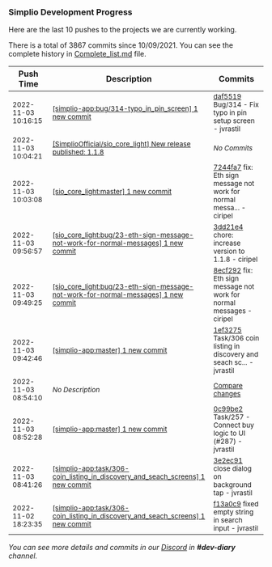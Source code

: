 
### Simplio Development Progress

Here are the last 10 pushes to the projects we are currently working.

There is a total of 3867 commits since 10/09/2021. You can see the complete history in
 [Complete_list.md](Complete_list.md) file.

| Push Time | Description | Commits |
| --- | --- | --- |
| <sub>2022-11-03 10:16:15</sub> | <sub>[[simplio-app:bug/314\-typo\_in\_pin\_screen] 1 new commit](https://github.com/SimplioOfficial/simplio-app/commit/daf5519ff0996a523c7e101d6b89d1b7c302161e)</sub> | <sub>[daf5519](https://github.com/SimplioOfficial/simplio-app/commit/daf5519ff0996a523c7e101d6b89d1b7c302161e) Bug/314 - Fix typo in pin setup screen - jvrastil</sub> |
| <sub>2022-11-03 10:04:21</sub> | <sub>[[SimplioOfficial/sio_core_light] New release published: 1\.1\.8](https://github.com/SimplioOfficial/sio_core_light/releases/tag/1.1.8)</sub> | <sub>_No Commits_</sub> |
| <sub>2022-11-03 10:03:08</sub> | <sub>[[sio_core_light:master] 1 new commit](https://github.com/SimplioOfficial/sio_core_light/commit/7244fa7fee7d3dd97328735cf6b7fbab7593d8c3)</sub> | <sub>[7244fa7](https://github.com/SimplioOfficial/sio_core_light/commit/7244fa7fee7d3dd97328735cf6b7fbab7593d8c3) fix: Eth sign message not work for normal messa... - ciripel</sub> |
| <sub>2022-11-03 09:56:57</sub> | <sub>[[sio_core_light:bug/23\-eth\-sign\-message\-not\-work\-for\-normal\-messages] 1 new commit](https://github.com/SimplioOfficial/sio_core_light/commit/3dd21e4d1dea0a7b0f2e1220826877b6b48602bc)</sub> | <sub>[3dd21e4](https://github.com/SimplioOfficial/sio_core_light/commit/3dd21e4d1dea0a7b0f2e1220826877b6b48602bc) chore: increase version to 1.1.8 - ciripel</sub> |
| <sub>2022-11-03 09:49:25</sub> | <sub>[[sio_core_light:bug/23\-eth\-sign\-message\-not\-work\-for\-normal\-messages] 1 new commit](https://github.com/SimplioOfficial/sio_core_light/commit/8ecf2928c269ad9d04237bd385c6d1609a07316b)</sub> | <sub>[8ecf292](https://github.com/SimplioOfficial/sio_core_light/commit/8ecf2928c269ad9d04237bd385c6d1609a07316b) fix: Eth sign message not work for normal messages - ciripel</sub> |
| <sub>2022-11-03 09:42:46</sub> | <sub>[[simplio-app:master] 1 new commit](https://github.com/SimplioOfficial/simplio-app/commit/1ef3275c69b6ae37c11a6f5707d0d70f5c8903e0)</sub> | <sub>[1ef3275](https://github.com/SimplioOfficial/simplio-app/commit/1ef3275c69b6ae37c11a6f5707d0d70f5c8903e0) Task/306 coin listing in discovery and seach sc... - jvrastil</sub> |
| <sub>2022-11-03 08:54:10</sub> | <sub>_No Description_</sub> | <sub>[Compare changes](https://github.com/SimplioOfficial/simplio-app/compare/3e2ec91741a8...be4cce5517e2)</sub> |
| <sub>2022-11-03 08:52:28</sub> | <sub>[[simplio-app:master] 1 new commit](https://github.com/SimplioOfficial/simplio-app/commit/0c99be22539969416f2cc52c997c56e9c3703fbb)</sub> | <sub>[0c99be2](https://github.com/SimplioOfficial/simplio-app/commit/0c99be22539969416f2cc52c997c56e9c3703fbb) Task/257 - Connect buy logic to UI (#287) - jvrastil</sub> |
| <sub>2022-11-03 08:41:26</sub> | <sub>[[simplio-app:task/306\-coin\_listing\_in\_discovery\_and\_seach\_screens] 1 new commit](https://github.com/SimplioOfficial/simplio-app/commit/3e2ec91741a84a92820f6e3992e39b62b40caa74)</sub> | <sub>[3e2ec91](https://github.com/SimplioOfficial/simplio-app/commit/3e2ec91741a84a92820f6e3992e39b62b40caa74) close dialog on background tap - jvrastil</sub> |
| <sub>2022-11-02 18:23:35</sub> | <sub>[[simplio-app:task/306\-coin\_listing\_in\_discovery\_and\_seach\_screens] 1 new commit](https://github.com/SimplioOfficial/simplio-app/commit/f13a0c9a19c0ea9f654ce7eb558e3e15f265404e)</sub> | <sub>[f13a0c9](https://github.com/SimplioOfficial/simplio-app/commit/f13a0c9a19c0ea9f654ce7eb558e3e15f265404e) fixed empty string in search input - jvrastil</sub> |

_You can see more details and commits in our [Discord](https://discord.gg/aKhjuwZmdP) in **#dev-diary** channel._
